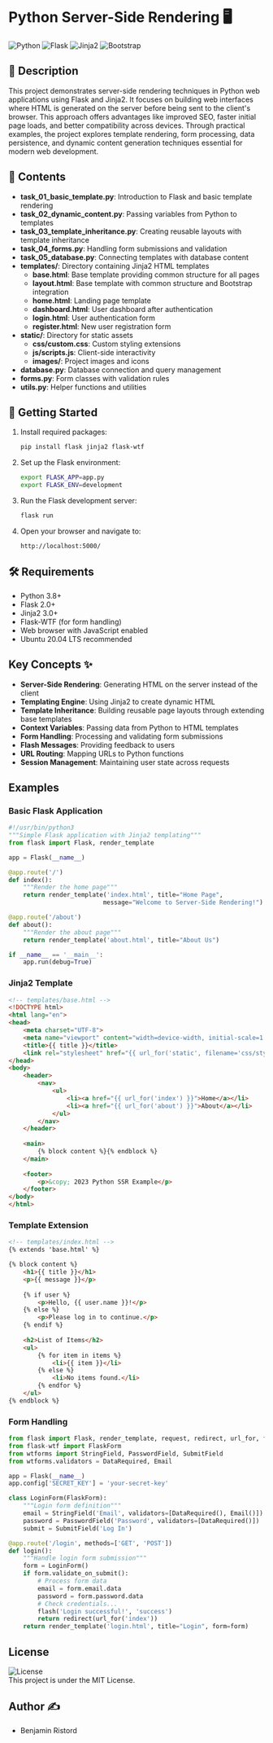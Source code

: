 # Python Server-Side Rendering 🖥️

![Python](https://img.shields.io/badge/Python-3.8%2B-blue.svg)
![Flask](https://img.shields.io/badge/Flask-2.0%2B-green.svg)
![Jinja2](https://img.shields.io/badge/Jinja2-3.0%2B-red.svg)
![Bootstrap](https://img.shields.io/badge/Bootstrap-5.0-purple.svg)

## 📖 Description
This project demonstrates server-side rendering techniques in Python web applications using Flask and Jinja2. It focuses on building web interfaces where HTML is generated on the server before being sent to the client's browser. This approach offers advantages like improved SEO, faster initial page loads, and better compatibility across devices. Through practical examples, the project explores template rendering, form processing, data persistence, and dynamic content generation techniques essential for modern web development.

## 📂 Contents
- **task_01_basic_template.py**: Introduction to Flask and basic template rendering
- **task_02_dynamic_content.py**: Passing variables from Python to templates 
- **task_03_template_inheritance.py**: Creating reusable layouts with template inheritance
- **task_04_forms.py**: Handling form submissions and validation
- **task_05_database.py**: Connecting templates with database content
- **templates/**: Directory containing Jinja2 HTML templates
  - **base.html**: Base template providing common structure for all pages
  - **layout.html**: Base template with common structure and Bootstrap integration
  - **home.html**: Landing page template
  - **dashboard.html**: User dashboard after authentication
  - **login.html**: User authentication form
  - **register.html**: New user registration form
- **static/**: Directory for static assets
  - **css/custom.css**: Custom styling extensions
  - **js/scripts.js**: Client-side interactivity
  - **images/**: Project images and icons
- **database.py**: Database connection and query management
- **forms.py**: Form classes with validation rules
- **utils.py**: Helper functions and utilities

## 🚀 Getting Started
1. Install required packages:
   ```bash
   pip install flask jinja2 flask-wtf
   ```

2. Set up the Flask environment:
   ```bash
   export FLASK_APP=app.py
   export FLASK_ENV=development
   ```

3. Run the Flask development server:
   ```bash
   flask run
   ```

4. Open your browser and navigate to:
   ```
   http://localhost:5000/
   ```

## 🛠️ Requirements
- Python 3.8+
- Flask 2.0+
- Jinja2 3.0+
- Flask-WTF (for form handling)
- Web browser with JavaScript enabled
- Ubuntu 20.04 LTS recommended

## Key Concepts ✨
- **Server-Side Rendering**: Generating HTML on the server instead of the client
- **Templating Engine**: Using Jinja2 to create dynamic HTML
- **Template Inheritance**: Building reusable page layouts through extending base templates
- **Context Variables**: Passing data from Python to HTML templates
- **Form Handling**: Processing and validating form submissions
- **Flash Messages**: Providing feedback to users
- **URL Routing**: Mapping URLs to Python functions
- **Session Management**: Maintaining user state across requests

## Examples

### Basic Flask Application
```python
#!/usr/bin/python3
"""Simple Flask application with Jinja2 templating"""
from flask import Flask, render_template

app = Flask(__name__)

@app.route('/')
def index():
    """Render the home page"""
    return render_template('index.html', title="Home Page", 
                          message="Welcome to Server-Side Rendering!")

@app.route('/about')
def about():
    """Render the about page"""
    return render_template('about.html', title="About Us")

if __name__ == '__main__':
    app.run(debug=True)
```

### Jinja2 Template
```html
<!-- templates/base.html -->
<!DOCTYPE html>
<html lang="en">
<head>
    <meta charset="UTF-8">
    <meta name="viewport" content="width=device-width, initial-scale=1.0">
    <title>{{ title }}</title>
    <link rel="stylesheet" href="{{ url_for('static', filename='css/style.css') }}">
</head>
<body>
    <header>
        <nav>
            <ul>
                <li><a href="{{ url_for('index') }}">Home</a></li>
                <li><a href="{{ url_for('about') }}">About</a></li>
            </ul>
        </nav>
    </header>
    
    <main>
        {% block content %}{% endblock %}
    </main>
    
    <footer>
        <p>&copy; 2023 Python SSR Example</p>
    </footer>
</body>
</html>
```

### Template Extension
```html
<!-- templates/index.html -->
{% extends 'base.html' %}

{% block content %}
    <h1>{{ title }}</h1>
    <p>{{ message }}</p>
    
    {% if user %}
        <p>Hello, {{ user.name }}!</p>
    {% else %}
        <p>Please log in to continue.</p>
    {% endif %}
    
    <h2>List of Items</h2>
    <ul>
        {% for item in items %}
            <li>{{ item }}</li>
        {% else %}
            <li>No items found.</li>
        {% endfor %}
    </ul>
{% endblock %}
```

### Form Handling
```python
from flask import Flask, render_template, request, redirect, url_for, flash
from flask-wtf import FlaskForm
from wtforms import StringField, PasswordField, SubmitField
from wtforms.validators = DataRequired, Email

app = Flask(__name__)
app.config['SECRET_KEY'] = 'your-secret-key'

class LoginForm(FlaskForm):
    """Login form definition"""
    email = StringField('Email', validators=[DataRequired(), Email()])
    password = PasswordField('Password', validators=[DataRequired()])
    submit = SubmitField('Log In')

@app.route('/login', methods=['GET', 'POST'])
def login():
    """Handle login form submission"""
    form = LoginForm()
    if form.validate_on_submit():
        # Process form data
        email = form.email.data
        password = form.password.data
        # Check credentials...
        flash('Login successful!', 'success')
        return redirect(url_for('index'))
    return render_template('login.html', title="Login", form=form)
```

## License
![License](https://img.shields.io/badge/License-MIT-green.svg)  
This project is under the MIT License.

## Author ✍️
- Benjamin Ristord
